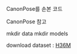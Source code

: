 CanonPose를 손본 코드

CanonPose 참고

mkdir data
mkdir models 

download dataset : [H36M](https://drive.google.com/drive/folders/1Sv8w3xwUAZyUtOFgt9k615iepuNGEUOb?usp=share_link)